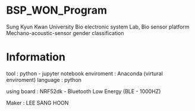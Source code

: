 # BSP_WON_Program

Sung Kyun Kwan University Bio electronic system Lab, Bio sensor platform
Mechano-acoustic-sensor gender classification

# Information

tool : python - jupyter notebook
enviroment : Anaconda (virtural enviroment)
language : python

using board : NRF52dk - Bluetooth Low Energy (BLE - 1000HZ)

Maker : LEE SANG HOON
